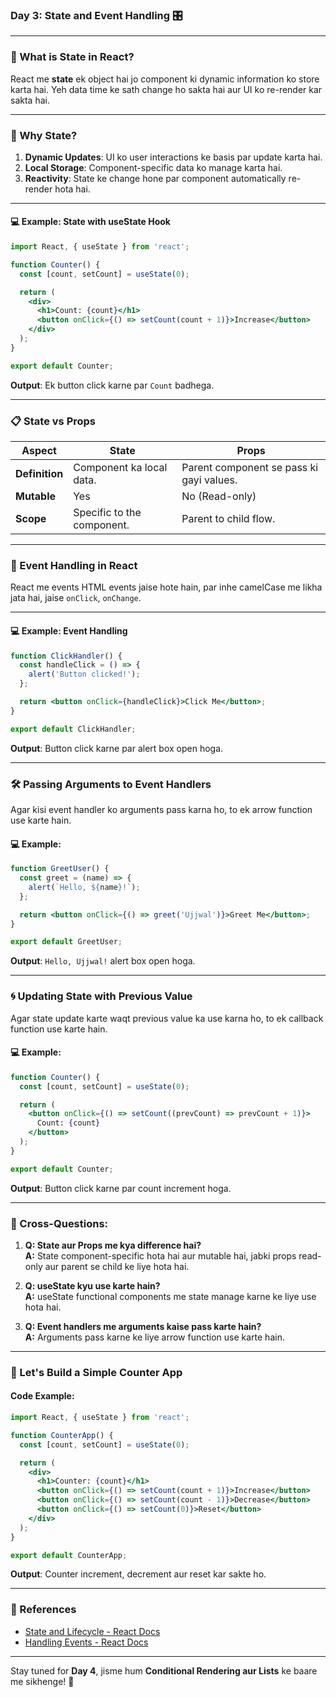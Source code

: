 ### **Day 3: State and Event Handling** 🎛️  

---

### **📘 What is State in React?**  
React me **state** ek object hai jo component ki dynamic information ko store karta hai. Yeh data time ke sath change ho sakta hai aur UI ko re-render kar sakta hai.  

---

### **🤔 Why State?**  
1. **Dynamic Updates**: UI ko user interactions ke basis par update karta hai.  
2. **Local Storage**: Component-specific data ko manage karta hai.  
3. **Reactivity**: State ke change hone par component automatically re-render hota hai.  

---

#### **💻 Example: State with useState Hook**  
```jsx
import React, { useState } from 'react';

function Counter() {
  const [count, setCount] = useState(0);

  return (
    <div>
      <h1>Count: {count}</h1>
      <button onClick={() => setCount(count + 1)}>Increase</button>
    </div>
  );
}

export default Counter;
```

**Output**: Ek button click karne par `Count` badhega.  

---

### **📋 State vs Props**  
| **Aspect**          | **State**                                   | **Props**                                |
|----------------------|---------------------------------------------|------------------------------------------|
| **Definition**       | Component ka local data.                   | Parent component se pass ki gayi values. |
| **Mutable**          | Yes                                        | No (Read-only)                           |
| **Scope**            | Specific to the component.                 | Parent to child flow.                    |

---

### **🎯 Event Handling in React**  
React me events HTML events jaise hote hain, par inhe camelCase me likha jata hai, jaise `onClick`, `onChange`.  

---

#### **💻 Example: Event Handling**  
```jsx
function ClickHandler() {
  const handleClick = () => {
    alert('Button clicked!');
  };

  return <button onClick={handleClick}>Click Me</button>;
}

export default ClickHandler;
```

**Output**: Button click karne par alert box open hoga.

---

### **🛠 Passing Arguments to Event Handlers**  
Agar kisi event handler ko arguments pass karna ho, to ek arrow function use karte hain.  

#### **💻 Example:**
```jsx
function GreetUser() {
  const greet = (name) => {
    alert(`Hello, ${name}!`);
  };

  return <button onClick={() => greet('Ujjwal')}>Greet Me</button>;
}

export default GreetUser;
```

**Output**: `Hello, Ujjwal!` alert box open hoga.

---

### **🌀 Updating State with Previous Value**  
Agar state update karte waqt previous value ka use karna ho, to ek callback function use karte hain.  

#### **💻 Example:**
```jsx
function Counter() {
  const [count, setCount] = useState(0);

  return (
    <button onClick={() => setCount((prevCount) => prevCount + 1)}>
      Count: {count}
    </button>
  );
}

export default Counter;
```

**Output**: Button click karne par count increment hoga.

---

### **🤔 Cross-Questions:**  
1. **Q: State aur Props me kya difference hai?**  
   **A:** State component-specific hota hai aur mutable hai, jabki props read-only aur parent se child ke liye hota hai.  

2. **Q: useState kyu use karte hain?**  
   **A:** useState functional components me state manage karne ke liye use hota hai.  

3. **Q: Event handlers me arguments kaise pass karte hain?**  
   **A:** Arguments pass karne ke liye arrow function use karte hain.

---

### **👷 Let's Build a Simple Counter App**  
#### **Code Example:**
```jsx
import React, { useState } from 'react';

function CounterApp() {
  const [count, setCount] = useState(0);

  return (
    <div>
      <h1>Counter: {count}</h1>
      <button onClick={() => setCount(count + 1)}>Increase</button>
      <button onClick={() => setCount(count - 1)}>Decrease</button>
      <button onClick={() => setCount(0)}>Reset</button>
    </div>
  );
}

export default CounterApp;
```

**Output**: Counter increment, decrement aur reset kar sakte ho.

---

### **🔗 References**  
- [State and Lifecycle - React Docs](https://reactjs.org/docs/state-and-lifecycle.html)  
- [Handling Events - React Docs](https://reactjs.org/docs/handling-events.html)  

---

Stay tuned for **Day 4**, jisme hum **Conditional Rendering aur Lists** ke baare me sikhenge! 🚀